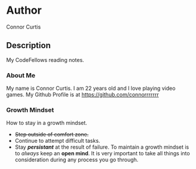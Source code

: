 # Author
Connor Curtis

## Description
My CodeFellows reading notes.

### About Me
My name is Connor Curtis. I am 22 years old and I love playing video games.
My Github Profile is at https://github.com/connorrrrrrr
### Growth Mindset
How to stay in a growth mindset.
* ~~Step outside of comfort zone.~~
* Continue to attempt difficult tasks.
* Stay **_persistant_** at the result of failure.
To maintain a growth mindset is to _always_ keep an **open mind**. It is very important to take all things into consideration during any process you go through.
